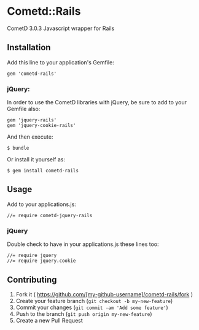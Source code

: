 # Cometd::Rails

CometD 3.0.3 Javascript wrapper for Rails

## Installation

Add this line to your application's Gemfile:

    gem 'cometd-rails'

### jQuery:
In order to use the CometD libraries with jQuery, be sure to add to your Gemfile also:

    gem 'jquery-rails'
    gem 'jquery-cookie-rails'

And then execute:

    $ bundle

Or install it yourself as:

    $ gem install cometd-rails

## Usage
Add to your applications.js:

    //= require cometd-jquery-rails

### jQuery
Double check to have in your applications.js these lines too:

    //= require jquery
    //= require jquery.cookie

## Contributing

1. Fork it ( https://github.com/[my-github-username]/cometd-rails/fork )
2. Create your feature branch (`git checkout -b my-new-feature`)
3. Commit your changes (`git commit -am 'Add some feature'`)
4. Push to the branch (`git push origin my-new-feature`)
5. Create a new Pull Request